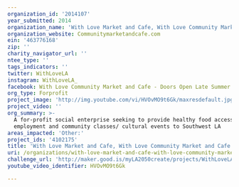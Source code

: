 ```yaml
---
organization_id: '2014107'
year_submitted: 2014
organization_name: 'With Love Market and Cafe, With Love Community Market and Cafe'
organization_website: Communitymarketandcafe.com
ein: '463776168'
zip: ''
charity_navigator_url: ''
ntee_type: ''
tags_indicators: ''
twitter: WithLoveLA
instagram: WithLoveLA_
facebook: With Love Community Market and Cafe - Doors Open Late Summer 2014
org_type: Forprofit
project_image: 'http://img.youtube.com/vi/HVOvMO9t6Gk/maxresdefault.jpg'
project_video: ''
org_summary: >-
  A for-profit social enterprise seeking to provide healthy food access,
  employment and community classes/ cultural events to Southwest LA
areas_impacted: 'Other:'
project_ids: '4102175'
title: 'With Love Market and Cafe, With Love Community Market and Cafe'
uri: /organizations/with-love-market-and-cafe-with-love-community-market-and-cafe/
challenge_url: 'http://maker.good.is/myLA2050create/projects/WithLoveLA.html'
youtube_video_identifier: HVOvMO9t6Gk

---
```

